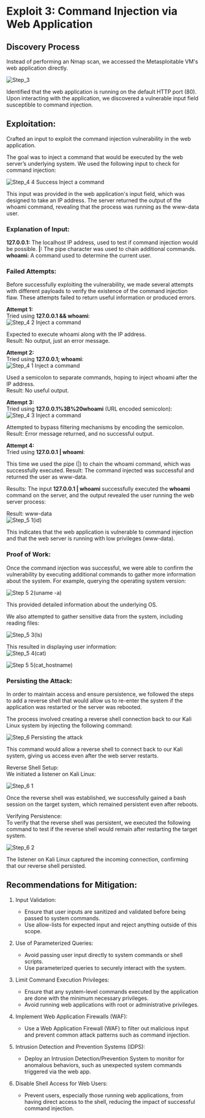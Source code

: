 # Exploit 3: Command Injection via Web Application

## Discovery Process
Instead of performing an Nmap scan, we accessed the Metasploitable VM's web application directly.

![Step_3](https://github.com/user-attachments/assets/1d42a97a-4f49-4a4e-b7cf-db016143b6b3)  

Identified that the web application is running on the default HTTP port (80). Upon interacting with the application, we discovered a vulnerable input field susceptible to command injection.

## Exploitation:
Crafted an input to exploit the command injection vulnerability in the web application.

The goal was to inject a command that would be executed by the web server’s underlying system. We used the following input to check for command injection:

![Step_4 4 Success Inject a command](https://github.com/user-attachments/assets/6ec22645-f475-403c-9c1c-0b8a269c2e65)

This input was provided in the web application's input field, which was designed to take an IP address. The server returned the output of the whoami command, revealing that the process was running as the www-data user.

### Explanation of Input:
__127.0.0.1:__ The localhost IP address, used to test if command injection would be possible.
__|:__ The pipe character was used to chain additional commands.
__whoami:__ A command used to determine the current user.

### Failed Attempts:
Before successfully exploiting the vulnerability, we made several attempts with different payloads to verify the existence of the command injection flaw. These attempts failed to return useful information or produced errors.

__Attempt 1:__                                                                                        
Tried using __127.0.0.1 && whoami__:                                                                  
![Step_4 2 Inject a command](https://github.com/user-attachments/assets/650ed94c-b44c-4ef6-9d79-478945909d94)

Expected to execute whoami along with the IP address.                                                 
Result: No output, just an error message.                                                 

__Attempt 2:__                                                                                        
Tried using __127.0.0.1; whoami__:                                                                    
![Step_4 1 Inject a command](https://github.com/user-attachments/assets/7e5a1932-fe43-4229-a7ba-6d19b7145197)

Used a semicolon to separate commands, hoping to inject whoami after the IP address.                                                 
Result: No useful output.                                                 

__Attempt 3:__                                                                                        
Tried using __127.0.0.1%3B%20whoami__ (URL encoded semicolon):                                        
![Step_4 3 Inject a command](https://github.com/user-attachments/assets/8fb810c5-c1ef-4d5d-85bf-658e1a85cd88)

Attempted to bypass filtering mechanisms by encoding the semicolon.                                                 
Result: Error message returned, and no successful output.                                                 

__Attempt 4:__                                                                                        
Tried using __127.0.0.1 | whoami__:                                                                   

This time we used the pipe (|) to chain the whoami command, which was successfully executed.
Result: The command injected was successful and returned the user as www-data.

Results:
The input **127.0.0.1 | whoami** successfully executed the **whoami** command on the server, and the output revealed the user running the web server process:                                                               

Result: www-data                                                               
![Step_5 1(id)](https://github.com/user-attachments/assets/79b3ff7a-dad9-44f7-b7cc-a299857d0d78)

This indicates that the web application is vulnerable to command injection and that the web server is running with low privileges (www-data).                                                               

### Proof of Work:                                                               
Once the command injection was successful, we were able to confirm the vulnerability by executing additional commands to gather more information about the system. For example, querying the operating system version:

![Step 5 2(uname -a)](https://github.com/user-attachments/assets/685a4cc6-0895-4853-8dda-2cf481704996)

This provided detailed information about the underlying OS.                            


We also attempted to gather sensitive data from the system, including reading files:          

![Step_5 3(ls)](https://github.com/user-attachments/assets/110085cf-353a-4cad-83a6-d5b6be92ca68)

This resulted in displaying user information:                                          
![Step_5 4(cat)](https://github.com/user-attachments/assets/ecc16703-2b41-439d-8dbb-02f1a21bdbaf)

![Step 5 5(cat_hostname)](https://github.com/user-attachments/assets/d6279888-fc6c-4bcb-a644-3c19848f37f3)

### Persisting the Attack:                                                                        
In order to maintain access and ensure persistence, we followed the steps to add a reverse shell that would allow us to re-enter the system if the application was restarted or the server was rebooted.

The process involved creating a reverse shell connection back to our Kali Linux system by injecting the following command:

![Step_6 Persisting the attack](https://github.com/user-attachments/assets/823082ab-53d6-44e1-8272-f981ae5a237e)

This command would allow a reverse shell to connect back to our Kali system, giving us access even after the web server restarts.

Reverse Shell Setup:                                                                                
We initiated a listener on Kali Linux:                                                      

![Step_6 1](https://github.com/user-attachments/assets/24fb9503-09dd-4820-81de-de64cb15d15d)

Once the reverse shell was established, we successfully gained a bash session on the target system, which remained persistent even after reboots.


Verifying Persistence:                                                                      
To verify that the reverse shell was persistent, we executed the following command to test if the reverse shell would remain after restarting the target system.

![Step_6 2](https://github.com/user-attachments/assets/c7688a7b-7b51-485c-b72b-5be4650441a6)

The listener on Kali Linux captured the incoming connection, confirming that our reverse shell persisted.

## **Recommendations for Mitigation:**

1. Input Validation:                                                          
    - Ensure that user inputs are sanitized and validated before being passed to system commands.            
    - Use allow-lists for expected input and reject anything outside of this scope.                        

2. Use of Parameterized Queries:                                                        
    - Avoid passing user input directly to system commands or shell scripts.                  
    - Use parameterized queries to securely interact with the system.                        

3. Limit Command Execution Privileges:                                            
    - Ensure that any system-level commands executed by the application are done with the minimum necessary privileges.
    - Avoid running web applications with root or administrative privileges.

4. Implement Web Application Firewalls (WAF):
    - Use a Web Application Firewall (WAF) to filter out malicious input and prevent common attack patterns such as command       injection.

5. Intrusion Detection and Prevention Systems (IDPS):
    - Deploy an Intrusion Detection/Prevention System to monitor for anomalous behaviors, such as unexpected system               commands triggered via the web app.

6. Disable Shell Access for Web Users:
    - Prevent users, especially those running web applications, from having direct access to the shell, reducing the impact       of successful command injection.
